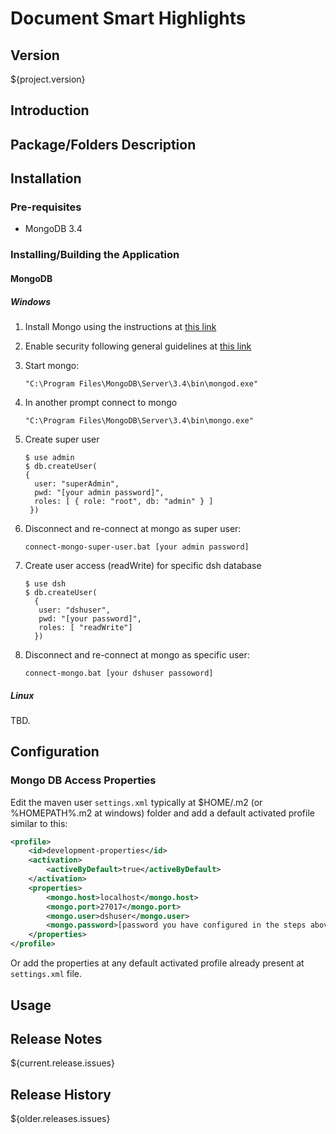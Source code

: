 # Document Smart Highlights

## Version

${project.version}

## Introduction

## Package/Folders Description

## Installation

### Pre-requisites

* MongoDB 3.4

### Installing/Building the Application

#### MongoDB

##### Windows

1. Install Mongo using the instructions at [this link](https://docs.mongodb.com/v3.4/tutorial/install-mongodb-on-windows/)
2. Enable security following general guidelines at [this link](https://medium.com/@raj_adroit/mongodb-enable-authentication-enable-access-control-e8a75a26d332)
3. Start mongo:

   ```
   "C:\Program Files\MongoDB\Server\3.4\bin\mongod.exe"
   ```
5. In another prompt connect to mongo

   ```
   "C:\Program Files\MongoDB\Server\3.4\bin\mongo.exe"
   ```
4. Create super user

   ```
   $ use admin
   $ db.createUser(
   {
     user: "superAdmin",
     pwd: "[your admin password]",
     roles: [ { role: "root", db: "admin" } ]
    })   
   ```
5. Disconnect and re-connect at mongo as super user:

   ```
   connect-mongo-super-user.bat [your admin password]
   ```
6. Create user access (readWrite) for specific dsh database

   ```
   $ use dsh
   $ db.createUser(
     {
      user: "dshuser",
      pwd: "[your password]",
      roles: [ "readWrite"]
     })   
   ```
   
7. Disconnect and re-connect at mongo as specific user:

   ```
   connect-mongo.bat [your dshuser passoword]
   ```

##### Linux

TBD.

## Configuration

### Mongo DB Access Properties

Edit the maven user `settings.xml` typically at $HOME/.m2 (or %HOMEPATH%\.m2 at windows) folder and
add a default activated profile similar to this:

```xml
<profile>
	<id>development-properties</id>
	<activation>
		<activeByDefault>true</activeByDefault>
	</activation>
	<properties>
		<mongo.host>localhost</mongo.host>
		<mongo.port>27017</mongo.port>
		<mongo.user>dshuser</mongo.user>
		<mongo.password>[password you have configured in the steps above when installing mongo]</mongo.password>
	</properties>
</profile>
```

Or add the properties at any default activated profile already present at `settings.xml` file.

## Usage

## Release Notes

${current.release.issues}

## Release History

${older.releases.issues}

